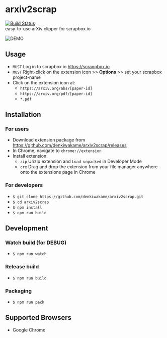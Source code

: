 # arxiv2scrap
[![Build Status](https://travis-ci.org/denkiwakame/arxiv2scrap.svg?branch=master)](https://travis-ci.org/denkiwakame/arxiv2scrap)  
easy-to-use arXiv clipper for scrapbox.io

![DEMO](doc/demo.gif)

## Usage
- `MUST` Log in to scrapbox.io https://scraopbox.io
- `MUST` Right-click on the extension icon >> **Options** >> set your scrapbox project-name
- Click on the extension icon at:
  - `https://arxiv.org/abs/[paper-id]`
  - `https://arxiv.org/pdf/[paper-id]`
  - `*.pdf`

## Installation

### For users
- Download extension package from https://github.com/denkiwakame/arxiv2scrap/releases
- In Chrome, navigate to `chrome://extension`
- Install extension
  - `zip` Unzip extension and `Load unpacked` in Developer Mode
  - `crx` Drag and drop the extension from your file manager anywhere onto the extensions page in Chrome

### For developers
- `$ git clone https://github.com/denkiwakame/arxiv2scrap.git`
- `$ cd arxiv2scrap`
- `$ npm install`
- `$ npm run build`

## Development

### Watch build (for DEBUG)
- `$ npm run watch`

### Release build
- `$ npm run build`

### Packaging
- `$ npm run pack`

## Supported Browsers
- Google Chrome
